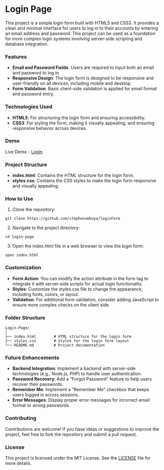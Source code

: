 # **Login Page**
This project is a simple login form built with HTML5 and CSS3. It provides a clean and minimal interface for users to log in to their accounts by entering an email address and password. This project can be used as a foundation for more complex login systems involving server-side scripting and database integration.

### **Features**
- **Email and Password Fields**: Users are required to input both an email and password to log in.
- **Responsive Design**: The login form is designed to be responsive and user-friendly on all devices, including mobile and desktop.
- **Form Validation**: Basic client-side validation is applied for email format and password entry.


### **Technologies Used**
- **HTML5**: For structuring the login form and ensuring accessibility.
- **CSS3**: For styling the form, making it visually appealing, and ensuring responsive behavior across devices.

### **Demo**
Live Demo - [Login]()<!-- Add a link to the live version of the project if available -->


### **Project Structure**
- **index.html**: Contains the HTML structure for the login form.
- **styles.css**: Contains the CSS styles to make the login form responsive and visually appealing.

### **How to Use**
1. Clone the repository:

```
git clone https://github.com/stephenombuya/loginForm
```

2. Navigate to the project directory:

```
cd login-page
```

3. Open the index.html file in a web browser to view the login form:

```
open index.html
```


### **Customization**
- **Form Action**: You can modify the action attribute in the form tag to integrate it with server-side scripts for actual login functionality.
- **Styles**: Customize the styles.css file to change the appearance, including fonts, colors, or layout.
- **Validation**: For additional form validation, consider adding JavaScript to ensure more complex checks on the client side.


### **Folder Structure**

```
Login-Page/
│
├── index.html        # HTML structure for the login form
├── styles.css        # Styles for the login form layout
└── README.md         # Project documentation
```

### **Future Enhancements**
- **Backend Integration**: Implement a backend with server-side technologies (e.g., Node.js, PHP) to handle user authentication.
- **Password Recovery**: Add a "Forgot Password" feature to help users recover their passwords.
- **Remember Me**: Implement a "Remember Me" checkbox that keeps users logged in across sessions.
- **Error Messages**: Display proper error messages for incorrect email format or wrong passwords.


### **Contributing**
Contributions are welcome! If you have ideas or suggestions to improve the project, feel free to fork the repository and submit a pull request.

### **License**
This project is licensed under the MIT License. See the [LICENSE]() file for more details.

